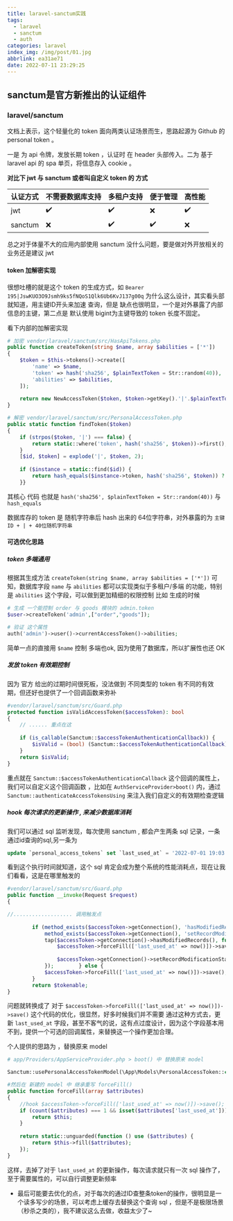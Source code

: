 ```yaml
---
title: laravel-sanctum实践
tags:
  - laravel
  - sanctum
  - auth
categories: laravel
index_img: /img/post/01.jpg
abbrlink: ea31ae71
date: 2022-07-11 23:29:25
---
```


## sanctum是官方新推出的认证组件

### laravel/sanctum

文档上表示，这个轻量化的 token 面向两类认证场景而生，思路起源为 Github 的 personal token 。

一是 为 api 令牌，发放长期 token ，认证时 在 header 头部传入。二为 基于 laravel api 的 spa 单页，将信息存入 cookie 。

**对比下 jwt 与 sanctum 或者叫自定义 token 的 方式**

| 认证方式 | 不需要数据库支持 | 多租户支持 | 便于管理 |  高性能   | 
| -------- | ---------------- | ---------- | -------- | --- |
| jwt      | ✔️               | ✔️         | ❌       |  ✔️   |
| sanctum  | ❌               | ✔️         | ✔️       |  ❌   |

总之对于体量不大的应用内部使用 sanctum 没什么问题，要是做对外开放相关的业务还是建议 jwt 


#### token 加解密实现

很想吐槽的就是这个 token 的生成方式，如
`Bearer 195|JswKUO3O9Jsmh9ks5fNQoS1Qlk6Ub6KvJ137g00q`
为什么这么设计，其实看头部就知道，用主键ID开头来加速 查询，但是 缺点也很明显，一个是对外暴露了内部信息的主键，第二点是 默认使用 bigint为主键导致的 token 长度不固定。

看下内部的加解密实现
```php
# 加密 vendor/laravel/sanctum/src/HasApiTokens.php 
public function createToken(string $name, array $abilities = ['*'])  
{  
    $token = $this->tokens()->create([  
        'name' => $name,  
        'token' => hash('sha256', $plainTextToken = Str::random(40)),  
        'abilities' => $abilities,  
    ]);  
    
	return new NewAccessToken($token, $token->getKey().'|'.$plainTextToken);  
}

# 解密 vendor/laravel/sanctum/src/PersonalAccessToken.php
public static function findToken($token)  
{  
    if (strpos($token, '|') === false) {  
        return static::where('token', hash('sha256', $token))->first();  
    }  
    [$id, $token] = explode('|', $token, 2);  
  
    if ($instance = static::find($id)) {  
        return hash_equals($instance->token, hash('sha256', $token)) ? $instance : null;  
    }}

```

其核心 代码 也就是
`hash('sha256', $plainTextToken = Str::random(40))` 与  `hash_equals`

数据库存的 token 是 随机字符串后 hash 出来的 64位字符串，对外暴露的为 `主键ID + | + 40位随机字符串`


#### 可选优化思路

##### token 多端通用

根据其生成方法 `createToken(string $name, array $abilities = ['*'])` 可知，数据库字段 `name` 与 `abilities` 都可以实现类似于多租户/多端 的功能，特别是 `abilities` 这个字段，可以做到更加精细的权限控制
比如 生成的时候
```php
# 生成 一个能控制 order 与 goods 模块的 admin.token
$user->createToken('admin',["order","goods"]);

# 验证 这个属性
auth('admin')->user()->currentAccessToken()->abilities;

```
简单一点的直接用 `$name`  控制 多端也ok, 因为使用了数据库，所以扩展性也还 OK

##### 发放 token 有效期控制

因为 官方 给出的过期时间很死板，没法做到 不同类型的 token 有不同的有效期，但还好也提供了一个回调函数来弥补

```php
#vendor/laravel/sanctum/src/Guard.php
protected function isValidAccessToken($accessToken): bool  
{  
	// ...... 重点在这
  
    if (is_callable(Sanctum::$accessTokenAuthenticationCallback)) {  
        $isValid = (bool) (Sanctum::$accessTokenAuthenticationCallback)($accessToken, $isValid);  
    }  
    return $isValid;  
}
```
重点就在 `Sanctum::$accessTokenAuthenticationCallback` 这个回调的属性上，
我们可以自定义这个回调函数 ，比如在 `AuthServiceProvider>boot()` 内，通过
`Sanctum::authenticateAccessTokensUsing` 来注入我们自定义的有效期检查逻辑

##### hook 每次请求的更新操作 , 来减少数据库消耗

我们可以通过 sql 监听发现，每次使用 sanctum , 都会产生两条 sql 记录，一条 通过id查询的sql,另一条为
```sql
update `personal_access_tokens` set `last_used_at` = '2022-07-01 19:03:02', `personal_access_tokens`.`updated_at` = '2022-07-01 19:03:02' where `id` = 195 {"time":29.06}
```
看到这个执行时间就知道，这个 sql 肯定会成为整个系统的性能消耗点，现在让我们看看，这是在哪里触发的

```php
#vendor/laravel/sanctum/src/Guard.php
public function __invoke(Request $request)  
{

//................... 调用触发点
  
        if (method_exists($accessToken->getConnection(), 'hasModifiedRecords') &&  
            method_exists($accessToken->getConnection(), 'setRecordModificationState')) {  
            tap($accessToken->getConnection()->hasModifiedRecords(), function ($hasModifiedRecords) use ($accessToken) {  
                $accessToken->forceFill(['last_used_at' => now()])->save();  
  
                $accessToken->getConnection()->setRecordModificationState($hasModifiedRecords);  
            });        } else {  
            $accessToken->forceFill(['last_used_at' => now()])->save();  
        }  
        return $tokenable;  
}
```

问题就转换成了 对于
`$accessToken->forceFill(['last_used_at' => now()])->save()` 
这个代码的优化，很显然，好多时候我们并不需要 通过这种方式去，更新 `last_used_at` 字段，甚至不客气的说，这有点过度设计，因为这个字段基本用不到，提供一个可选的回调属性，来替换这一个操作更加合理。

个人提供的思路为 ，替换原来 model
```php
# app/Providers/AppServiceProvider.php > boot() 中 替换原来 model

Sanctum::usePersonalAccessTokenModel(\App\Models\PersonalAccessToken::class);

#然后在 新建的 model 中 继承重写 forceFill()
public function forceFill(array $attributes)  
{  
    //hook $accessToken->forceFill(['last_used_at' => now()])->save(); 这个操作  
    if (count($attributes) === 1 && isset($attributes['last_used_at'])){  
		return $this;  
    }
    
    return static::unguarded(function () use ($attributes) {  
        return $this->fill($attributes);  
    });
}
```

这样，去掉了对于 `last_used_at` 的更新操作，每次请求就只有一次 sql 操作了，至于需要属性的，可以自行调整更新频率

- 最后可能要去优化的点，对于每次的通过ID查整条token的操作，很明显是一个读多写少的场景，可以考虑上缓存去替换这个查询 sql ，但是不是极限场景（秒杀之类的），我不建议这么去做，收益太少了~